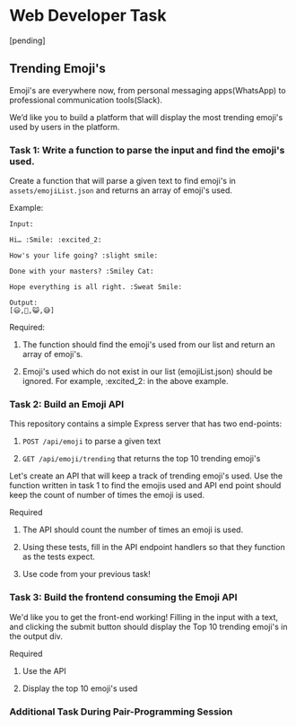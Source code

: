 # Web Developer Task
 [pending]
## Trending Emoji's

Emoji's are everywhere now, from personal messaging apps(WhatsApp) to professional communication tools(Slack). 

We’d like you to build a platform that will display the most trending emoji's used by users in the platform.

### Task 1: Write a function to parse the input and find the emoji's used.

Create a function that will parse a given text to find emoji's in `assets/emojiList.json` and returns an array of emoji's used.

Example:

    Input: 
    
    Hi… :Smile: :excited_2:

    How's your life going? :slight smile:

    Done with your masters? :Smiley Cat:

    Hope everything is all right. :Sweat Smile:

    Output: 
    [😃,🙂,😺,😅]


        
Required:

1. The function should find the emoji's used from our list and return an array of emoji's.

2. Emoji's used which do not exist in our list (emojiList.json) should be ignored. For example, :excited_2: in the above example.


### Task 2: Build an Emoji API

This repository contains a simple Express server that has two end-points:

1. `POST /api/emoji` to parse a given text

2. `GET /api/emoji/trending` that returns the top 10 trending emoji's

Let's create an API that will keep a track of trending emoji's used. Use the function written in task 1 to find the emojis used and API end point should keep the count of number of times the emoji is used.

Required

1. The API should count the number of times an emoji is used. 
    
2. Using these tests, fill in the API endpoint handlers so that they function as the tests expect.

3. Use code from your previous task!

### Task 3: Build the frontend consuming the Emoji API 


We'd like you to get the front-end working!
Filling in the input with a text, and clicking the submit button should display the Top 10 trending emoji's in the output div.

Required

1. Use the API 

2. Display the top 10 emoji's used


### Additional Task During Pair-Programming Session